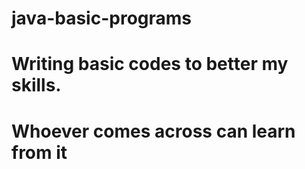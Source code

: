 # java-basic-programs
# Writing basic codes to better my skills.
# Whoever comes across can learn from it
